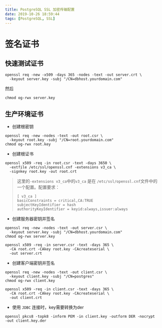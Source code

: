 ```yaml
---
title: PostgreSQL SSL 加密传输配置
date: 2019-10-26 18:59:44
tags: [PostgreSQL, SSL]
---
```


# 签名证书

## 快速测试证书
```
openssl req -new -x509 -days 365 -nodes -text -out server.crt \
  -keyout server.key -subj "/CN=dbhost.yourdomain.com"
```
然后
```
chmod og-rwx server.key
```

## 生产环境证书
- 创建根密钥
```
openssl req -new -nodes -text -out root.csr \
  -keyout root.key -subj "/CN=root.yourdomain.com"
chmod og-rwx root.key
```
- 创建根证书
```
openssl x509 -req -in root.csr -text -days 3650 \
  -extfile /etc/ssl/openssl.cnf -extensions v3_ca \
  -signkey root.key -out root.crt
```
> 这里的`-extensions v3_ca`中的`v3_ca` 是在 `/etc/ssl/openssl.cnf`文件中的一个配置。配置要求：
> ```
> [ v3_ca ]
> basicConstraints = critical,CA:TRUE
> subjectKeyIdentifier = hash
> authorityKeyIdentifier = keyid:always,issuer:always
> ```

- 创建服务器密钥并签名
```
openssl req -new -nodes -text -out server.csr \
  -keyout server.key -subj "/CN=dbhost.yourdomain.com"
chmod og-rwx server.key

openssl x509 -req -in server.csr -text -days 365 \
  -CA root.crt -CAkey root.key -CAcreateserial \
  -out server.crt
```

- 创建客户端密钥并签名
```
openssl req -new -nodes -text -out client.csr \
  -keyout client.key -subj "/CN=postgres"
chmod og-rwx client.key

openssl x509 -req -in client.csr -text -days 365 \
  -CA root.crt -CAkey root.key -CAcreateserial \
  -out client.crt
```

- 使用 `JDBC` 连接时，key需要转换为der
```
openssl pkcs8 -topk8 -inform PEM -in client.key -outform DER -nocrypt -out client.key.der
```
